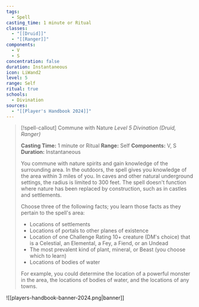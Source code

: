 ```yaml
---
tags:
  - Spell
casting_time: 1 minute or Ritual
classes:
  - "[[Druid]]"
  - "[[Ranger]]"
components:
  - V
  - S
concentration: false
duration: Instantaneous
icon: LiWand2
level: 5
range: Self
ritual: true
schools:
  - Divination
sources: 
  - "[[Player's Handbook 2024]]"
---
```

>[!spell-callout] Commune with Nature
>_Level 5 Divination (Druid, Ranger)_
>
>**Casting Time:** 1 minute or Ritual
>**Range:** Self
>**Components:** V, S
>**Duration:** Instantaneous
>
>You commune with nature spirits and gain knowledge of the surrounding area. In the outdoors, the spell gives you knowledge of the area within 3 miles of you. In caves and other natural underground settings, the radius is limited to 300 feet. The spell doesn't function where nature has been replaced by construction, such as in castles and settlements.
>
>Choose three of the following facts; you learn those facts as they pertain to the spell's area:
>
>- Locations of settlements
>- Locations of portals to other planes of existence
>- Location of one Challenge Rating 10+ creature (DM's choice) that is a Celestial, an Elemental, a Fey, a Fiend, or an Undead
>- The most prevalent kind of plant, mineral, or Beast (you choose which to learn)
>- Locations of bodies of water
>
>For example, you could determine the location of a powerful monster in the area, the locations of bodies of water, and the locations of any towns.


![[players-handbook-banner-2024.png|banner]]